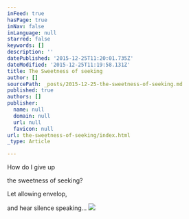 ```yaml
---
inFeed: true
hasPage: true
inNav: false
inLanguage: null
starred: false
keywords: []
description: ''
datePublished: '2015-12-25T11:20:01.735Z'
dateModified: '2015-12-25T11:19:58.131Z'
title: The Sweetness of seeking
author: []
sourcePath: _posts/2015-12-25-the-sweetness-of-seeking.md
published: true
authors: []
publisher:
  name: null
  domain: null
  url: null
  favicon: null
url: the-sweetness-of-seeking/index.html
_type: Article

---
```

How do I give up   

the sweetness of seeking? 

Let allowing envelop, 

and hear silence speaking...     ![](https://the-grid-user-content.s3-us-west-2.amazonaws.com/b7e98de9-5f85-4d70-a5dc-37740488eb2f.jpg)